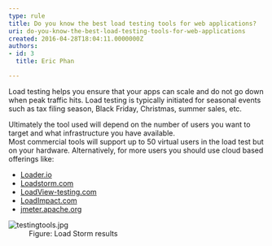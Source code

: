```yaml
---
type: rule
title: Do you know the best load testing tools for web applications?
uri: do-you-know-the-best-load-testing-tools-for-web-applications
created: 2016-04-28T18:04:11.0000000Z
authors:
- id: 3
  title: Eric Phan

---
```




<span class='intro'> <p>Load testing helps you ensure that your apps can scale and do not go down when peak traffic hits. Load testing is typically initiated for seasonal events such as tax filing season, Black Friday, Christmas, summer sales, etc.</p><p>Ultimately the tool used will depend on the number of users you want to target and what infrastructure you have available.&#160;<br>Most commercial tools will support up to 50 virtual users in the load test but on your hardware. Alternatively, for more users you should use cloud based offerings like&#58;</p><p><ul><li><a href="https&#58;//loader.io/">Loader.io</a>&#160;<br></li><li><a href="https&#58;//loadstorm.com/">Loadstorm.com</a></li><li><a href="https&#58;//www.loadview-testing.com/">LoadView-testing.com</a></li><li><a href="https&#58;//loadimpact.com/">LoadImpact.com</a></li><li><a href="http&#58;//jmeter.apache.org/">jmeter.apache.org</a>​<br></li></ul></p> </span>

<dl class="image"><dt><img src="/PublishingImages/testingtools9.jpg" alt="testingtools.jpg" /></dt><dd>Figure&#58; Load Storm results​<br></dd></dl>


